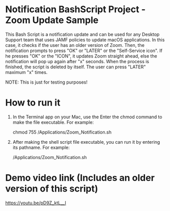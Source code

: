 # Notification BashScript Project - Zoom Update Sample
This Bash Script is a notification update and can be used for any Desktop Support team that uses JAMF policies to update macOS applications. In this case, it checks if the user has an older version of Zoom. Then, the notification prompts to press "OK" or "LATER" or the "Self-Service icon". If he presses "OK" or the "ICON", it updates Zoom straight ahead, else the notification will pop up again after "x" seconds. When the process is finished, the script is deleted by itself. The user can press "LATER" maximum "x" times.

NOTE: This is just for testing purposes!

# How to run it
1. In the Terminal app on your Mac, use the Enter the chmod command to make the file executable. For example: 

   chmod 755 /Applications/Zoom_Notification.sh
   
2. After making the shell script file executable, you can run it by entering its pathname. For example:

   /Applications/Zoom_Notification.sh
   
# Demo video link (Includes an older version of this script)
https://youtu.be/pD9Z_ktL__I
